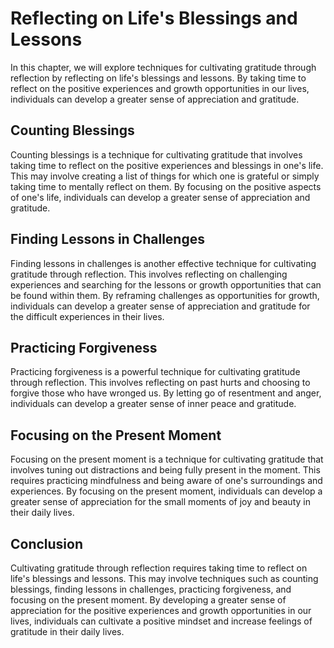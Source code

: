 # Reflecting on Life's Blessings and Lessons

In this chapter, we will explore techniques for cultivating gratitude through reflection by reflecting on life's blessings and lessons. By taking time to reflect on the positive experiences and growth opportunities in our lives, individuals can develop a greater sense of appreciation and gratitude.

Counting Blessings
------------------

Counting blessings is a technique for cultivating gratitude that involves taking time to reflect on the positive experiences and blessings in one's life. This may involve creating a list of things for which one is grateful or simply taking time to mentally reflect on them. By focusing on the positive aspects of one's life, individuals can develop a greater sense of appreciation and gratitude.

Finding Lessons in Challenges
-----------------------------

Finding lessons in challenges is another effective technique for cultivating gratitude through reflection. This involves reflecting on challenging experiences and searching for the lessons or growth opportunities that can be found within them. By reframing challenges as opportunities for growth, individuals can develop a greater sense of appreciation and gratitude for the difficult experiences in their lives.

Practicing Forgiveness
----------------------

Practicing forgiveness is a powerful technique for cultivating gratitude through reflection. This involves reflecting on past hurts and choosing to forgive those who have wronged us. By letting go of resentment and anger, individuals can develop a greater sense of inner peace and gratitude.

Focusing on the Present Moment
------------------------------

Focusing on the present moment is a technique for cultivating gratitude that involves tuning out distractions and being fully present in the moment. This requires practicing mindfulness and being aware of one's surroundings and experiences. By focusing on the present moment, individuals can develop a greater sense of appreciation for the small moments of joy and beauty in their daily lives.

Conclusion
----------

Cultivating gratitude through reflection requires taking time to reflect on life's blessings and lessons. This may involve techniques such as counting blessings, finding lessons in challenges, practicing forgiveness, and focusing on the present moment. By developing a greater sense of appreciation for the positive experiences and growth opportunities in our lives, individuals can cultivate a positive mindset and increase feelings of gratitude in their daily lives.


